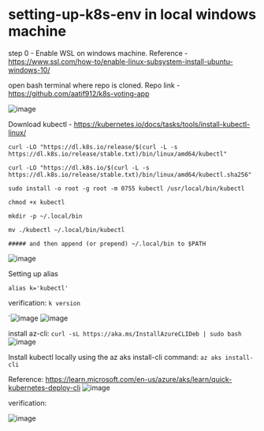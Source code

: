 # setting-up-k8s-env in local windows machine

step 0 - Enable WSL on windows machine.
Reference - https://www.ssl.com/how-to/enable-linux-subsystem-install-ubuntu-windows-10/

open bash terminal where repo is cloned. Repo link - https://github.com/aatif912/k8s-voting-app

![image](https://user-images.githubusercontent.com/13832737/219461184-2b780de9-4119-4e21-90de-af40ff97747e.png)

Download kubectl - 
https://kubernetes.io/docs/tasks/tools/install-kubectl-linux/

`curl -LO "https://dl.k8s.io/release/$(curl -L -s https://dl.k8s.io/release/stable.txt)/bin/linux/amd64/kubectl"`

`curl -LO "https://dl.k8s.io/$(curl -L -s https://dl.k8s.io/release/stable.txt)/bin/linux/amd64/kubectl.sha256"`

`sudo install -o root -g root -m 0755 kubectl /usr/local/bin/kubectl`

`chmod +x kubectl`

`mkdir -p ~/.local/bin`

`mv ./kubectl ~/.local/bin/kubectl`

`##### and then append (or prepend) ~/.local/bin to $PATH`

![image](https://user-images.githubusercontent.com/13832737/219462509-872c5e76-3669-4f35-9895-3ed8412aab0d.png)

Setting up alias 

`alias k='kubectl'`

verification: `k version`

`![image](https://user-images.githubusercontent.com/13832737/219463880-08cd78e2-4289-479e-8b79-bc69979eb94b.png)
![image](https://user-images.githubusercontent.com/13832737/219464878-e0daa1a2-7f97-42b8-ae10-4eee557a2160.png)

install az-cli:  `curl -sL https://aka.ms/InstallAzureCLIDeb | sudo bash`
![image](https://user-images.githubusercontent.com/13832737/219466390-2dfbb095-e08e-4572-abbb-3bcb759ad6d8.png)

Install kubectl locally using the az aks install-cli command: `az aks install-cli`

Reference: https://learn.microsoft.com/en-us/azure/aks/learn/quick-kubernetes-deploy-cli
![image](https://user-images.githubusercontent.com/13832737/219466845-f887e693-00ea-4279-a221-118d0b4de0f6.png)

verification:

![image](https://user-images.githubusercontent.com/13832737/219469704-4c44409c-3555-4c45-ba17-2500838d40ac.png)
